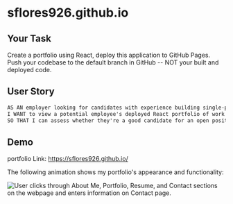 # sflores926.github.io

## Your Task

Create a portfolio using React, deploy this application to GitHub Pages. Push your codebase to the default branch in GitHub -- NOT your built and deployed code.

## User Story

```md
AS AN employer looking for candidates with experience building single-page applications
I WANT to view a potential employee's deployed React portfolio of work samples
SO THAT I can assess whether they're a good candidate for an open position
```

## Demo

portfolio Link: https://sflores926.github.io/

The following animation shows my portfolio's appearance and functionality:

![User clicks through About Me, Portfolio, Resume, and Contact sections on the webpage and enters information on Contact page.](./src/assets/Stephany%20Flores%20-%20Portfolio.gif)







